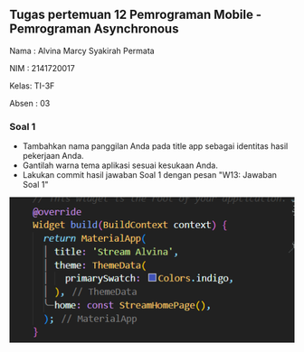 ## Tugas pertemuan 12 Pemrograman Mobile - Pemrograman Asynchronous ##

Nama : Alvina Marcy Syakirah Permata

NIM : 2141720017

Kelas: TI-3F

Absen : 03

### Soal 1

- Tambahkan nama panggilan Anda pada title app sebagai identitas hasil pekerjaan Anda.
- Gantilah warna tema aplikasi sesuai kesukaan Anda.
- Lakukan commit hasil jawaban Soal 1 dengan pesan "W13: Jawaban Soal 1"

![Alt text](docs/p1s1.png)